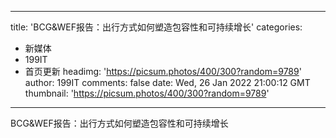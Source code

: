 
---
title: 'BCG&WEF报告：出行方式如何塑造包容性和可持续增长'
categories: 
 - 新媒体
 - 199IT
 - 首页更新
headimg: 'https://picsum.photos/400/300?random=9789'
author: 199IT
comments: false
date: Wed, 26 Jan 2022 21:00:12 GMT
thumbnail: 'https://picsum.photos/400/300?random=9789'
---

<div>   
BCG&WEF报告：出行方式如何塑造包容性和可持续增长  
</div>
            